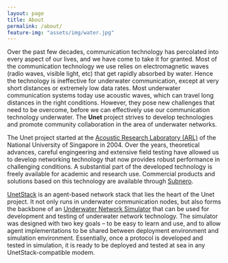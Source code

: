 ```yaml
---
layout: page
title: About
permalink: /about/
feature-img: "assets/img/water.jpg"
---
```


Over the past few decades, communication technology has percolated into every aspect of our lives, and we have come to take it for granted. Most of the communication technology we use relies on electromagnetic waves (radio waves, visible light, etc) that get rapidly absorbed by water. Hence the technology is ineffective for underwater communication, except at very short distances or extremely low data rates. Most underwater communication systems today use acoustic waves, which can travel long distances in the right conditions. However, they pose new challenges that need to be overcome, before we can effectively use our communication technology underwater. The **Unet** project strives to develop technologies and promote community collaboration in the area of underwater networks.

The Unet project started at the [Acoustic Research Laboratory (ARL)](http://www.arl.nus.edu.sg/) of the National University of Singapore in 2004. Over the years, theoretical advances, careful engingeering and extensive field testing have allowed us to develop networking technology that now provides robust performance in challenging conditions. A substantial part of the developed technology is freely available for academic and research use. Commercial products and solutions based on this technology are available through [Subnero](http://www.subnero.com/).

[UnetStack](http://www.unetstack.net/doc/html/unet-sim.html#unetsim) is an agent-based network stack that lies the heart of the Unet project. It not only runs in underwater communication nodes, but also forms the backbone of an [Underwater Network Simulator](http://www.unetstack.net/doc/html/unet-sim.html#unetsim) that can be used for development and testing of underwater network technology. The simulator was designed with two key goals – to be easy to learn and use, and to allow agent implementations to be shared between deployment environment and simulation environment. Essentially, once a protocol is developed and tested in simulation, it is ready to be deployed and tested at sea in any UnetStack-compatible modem.
 
